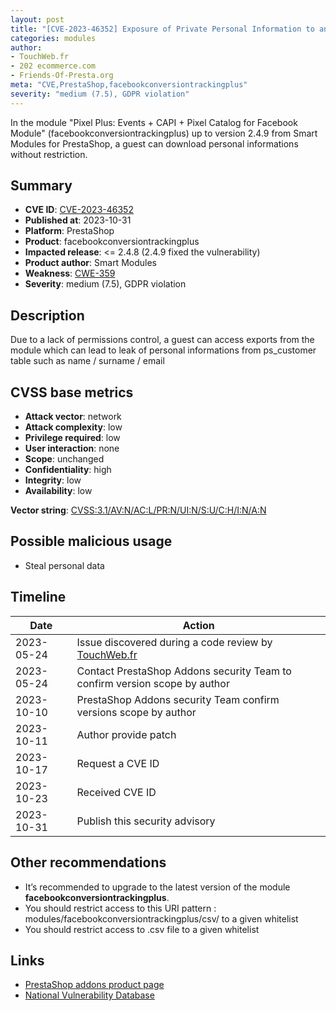 ```yaml
---
layout: post
title: "[CVE-2023-46352] Exposure of Private Personal Information to an Unauthorized Actor in Smart Modules - Pixel Plus: Events + CAPI + Pixel Catalog for Facebook Module module for PrestaShop"
categories: modules
author:
- TouchWeb.fr
- 202 ecommerce.com
- Friends-Of-Presta.org
meta: "CVE,PrestaShop,facebookconversiontrackingplus"
severity: "medium (7.5), GDPR violation"
---
```


In the module "Pixel Plus: Events + CAPI + Pixel Catalog for Facebook Module" (facebookconversiontrackingplus) up to version 2.4.9 from Smart Modules for PrestaShop, a guest can download personal informations without restriction.

## Summary

* **CVE ID**: [CVE-2023-46352](https://cve.mitre.org/cgi-bin/cvename.cgi?name=CVE-2023-46352)
* **Published at**: 2023-10-31
* **Platform**: PrestaShop
* **Product**: facebookconversiontrackingplus
* **Impacted release**: <= 2.4.8 (2.4.9 fixed the vulnerability)
* **Product author**: Smart Modules
* **Weakness**: [CWE-359](https://cwe.mitre.org/data/definitions/359.html)
* **Severity**: medium (7.5), GDPR violation

## Description

Due to a lack of permissions control, a guest can access exports from the module which can lead to leak of personal informations from ps_customer table such as name / surname / email


## CVSS base metrics

* **Attack vector**: network
* **Attack complexity**: low
* **Privilege required**: low
* **User interaction**: none
* **Scope**: unchanged
* **Confidentiality**: high
* **Integrity**: low
* **Availability**: low

**Vector string**: [CVSS:3.1/AV:N/AC:L/PR:N/UI:N/S:U/C:H/I:N/A:N](https://nvd.nist.gov/vuln-metrics/cvss/v3-calculator?vector=AV:N/AC:L/PR:N/UI:N/S:U/C:H/I:N/A:N)

## Possible malicious usage

* Steal personal data

## Timeline

| Date | Action |
|--|--|
| 2023-05-24 | Issue discovered during a code review by [TouchWeb.fr](https://www.touchweb.fr) |
| 2023-05-24 | Contact PrestaShop Addons security Team to confirm version scope by author |
| 2023-10-10 | PrestaShop Addons security Team confirm versions scope by author |
| 2023-10-11 | Author provide patch |
| 2023-10-17 | Request a CVE ID |
| 2023-10-23 | Received CVE ID |
| 2023-10-31 | Publish this security advisory |

## Other recommendations

* It’s recommended to upgrade to the latest version of the module **facebookconversiontrackingplus**.
* You should restrict access to this URI pattern : modules/facebookconversiontrackingplus/csv/ to a given whitelist
* You should restrict access to .csv file to a given whitelist

## Links

* [PrestaShop addons product page](https://addons.prestashop.com/en/analytics-statistics/18739-pixel-plus-events-capi-pixel-catalog-for-facebook.html)
* [National Vulnerability Database](https://nvd.nist.gov/vuln/detail/CVE-2023-46352)
